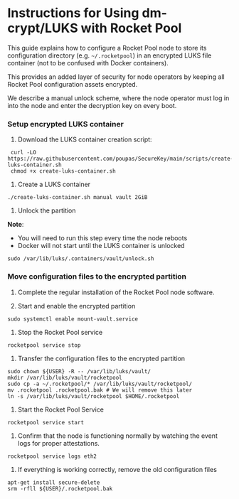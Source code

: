 # Instructions for Using dm-crypt/LUKS with Rocket Pool

This guide explains how to configure a Rocket Pool node to store its configuration
directory (e.g. `~/.rocketpool`) in an encrypted LUKS file container (not to be confused with Docker containers).

This provides an added layer of security for node operators by keeping all Rocket
Pool configuration assets encrypted.

We describe a manual unlock scheme, where the node operator must log 
in into the node and enter the decryption key on every boot.

### Setup encrypted LUKS container

1. Download the LUKS container creation script:
  ```shell
   curl -LO https://raw.githubusercontent.com/poupas/SecureKey/main/scripts/create-luks-container.sh
   chmod +x create-luks-container.sh
   ```

1. Create a LUKS container
  ```shell
  ./create-luks-container.sh manual vault 2GiB
  ```

1. Unlock the partition

**Note**:
  * You will need to run this step every time the node reboots
  * Docker will not start until the LUKS container is unlocked

   ```shell
   sudo /var/lib/luks/.containers/vault/unlock.sh
   ```

### Move configuration files to the encrypted partition

1. Complete the regular installation of the Rocket Pool node software.

1. Start and enable the encrypted partition
  ```shell
  sudo systemctl enable mount-vault.service
  ```

1. Stop the Rocket Pool service
  ```shell
  rocketpool service stop
  ```

1. Transfer the configuration files to the encrypted partition
  ```shell
  sudo chown ${USER} -R -- /var/lib/luks/vault/
  mkdir /var/lib/luks/vault/rocketpool
  sudo cp -a ~/.rocketpool/* /var/lib/luks/vault/rocketpool/
  mv .rocketpool .rocketpool.bak # We will remove this later
  ln -s /var/lib/luks/vault/rocketpool $HOME/.rocketpool
  ``` 

1. Start the Rocket Pool Service
  ```shell
  rocketpool service start
  ```
 
 1. Confirm that the node is functioning normally by watching the event logs for proper attestations.
  ```shell
  rocketpool service logs eth2
  ````

1. If everything is working correctly, remove the old configuration files
  ```shell
  apt-get install secure-delete
  srm -rfll ${USER}/.rocketpool.bak
  ```

